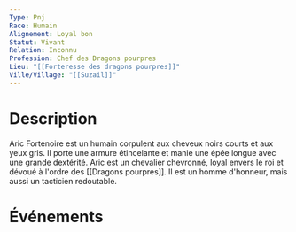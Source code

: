 ```yaml
---
Type: Pnj
Race: Humain
Alignement: Loyal bon
Statut: Vivant
Relation: Inconnu
Profession: Chef des Dragons pourpres
Lieu: "[[Forteresse des dragons pourpres]]"
Ville/Village: "[[Suzail]]"
---
```

# Description
Aric Fortenoire est un humain corpulent aux cheveux noirs courts et aux yeux gris. Il porte une armure étincelante et manie une épée longue avec une grande dextérité. Aric est un chevalier chevronné, loyal envers le roi et dévoué à l'ordre des [[Dragons pourpres]]. Il est un homme d'honneur, mais aussi un tacticien redoutable.

# Événements
